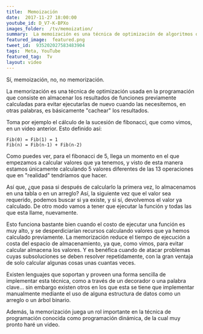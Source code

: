```yaml
---
title:  Memoización
date:  2017-11-27 18:00:00
youtube_id: D_V7-K-BPXo
images_folder:  /tv/memoization/
summary:  La memoización es una técnica de optimización de algoritmos que permite acelerar la ejecución de una función.
featured_image:  featured.png
tweet_id:  935202027583483904
tags:  Meta, YouTube
featured_tag:  Tv
layout: video
---
```


Sí, memoización, no, no memorización.

La memorización es una técnica de optimización  usada en la programación que consiste en almacenar los resultados de funciones previamente calculadas para evitar ejecutarlas de nuevo cuando las necesitemos, en otras palabras, es básicamente "cachear" los resultados.

Toma por ejemplo el cálculo de la sucesión de fibonacci, que como vimos, en un video anterior. Esto definido así:

```
Fib(0) = Fib(1) = 1
Fib(n) = Fib(n-1) + Fib(n-2)
```

Como puedes ver, para el fibonacci de 5, llega un momento en el que empezamos a calcular valores que ya tenemos, y visto de esta manera estamos únicamente calculando 5 valores diferentes de las 13 operaciones que en "realidad" tendríamos que hacer.

Así que, ¿que pasa si después de calcularlo la primera vez, lo almacenamos en una tabla o en un arreglo? Así, la siguiente vez que el valor sea requerido, podemos buscar si ya existe, y si sí, devolvemos el valor ya calculado. De otro modo vamos a tener que ejecutar la función y todas las que esta llame, nuevamente.

Esto funciona bastante bien cuando el costo de ejecutar una función es muy alto, y se desperdiciarían recursos calculando valores que ya hemos calculado previamente. La memorización reduce el tiempo de ejecución a costa del espacio de almacenamiento, ya que, como vimos, para evitar calcular almacena los valores. Y es benéfica cuando de atacar problemas cuyas subsoluciones se deben resolver repetidamente, con la gran ventaja de solo calcular algunas cosas unas cuantas veces.

Existen lenguajes que soportan y proveen una forma sencilla de implementar esta técnica, como a través de un decorador o una palabra clave... sin embargo existen otros en los que esta se tiene que implementar manualmente mediante el uso de alguna estructura de datos como un arreglo o un árbol binario.

Además, la memorización juega un rol importante en la técnica de programación conocida como programación dinámica, de la cual muy pronto haré un video.